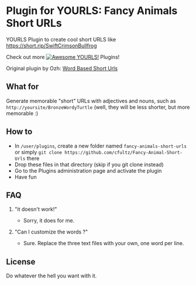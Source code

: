 # Plugin for YOURLS: Fancy Animals Short URLs 

YOURLS Plugin to create cool short URLS like https://short.rip/SwiftCrimsonBullfrog

Check out more [![Awesome YOURLS!](https://img.shields.io/badge/Awesome-YOURLS-C5A3BE)](https://github.com/YOURLS/awesome-yourls/) Plugins!


Original plugin by Ozh: [Word Based Short Urls](https://github.com/ozh/yourls-word-based-short-urls)

## What for

Generate memorable "short" URLs with adjectives and nouns, such as `http://yoursite/BronzeWordyTurtle` (well, they will be less shorter, but more memorable :)


## How to

* In `/user/plugins`, create a new folder named `fancy-animals-short-urls` or simply `git clone https://github.com/cfultz/Fancy-Animal-Short-Urls` there
* Drop these files in that directory (skip if you git clone instead)
* Go to the Plugins administration page and activate the plugin 
* Have fun


## FAQ

1. "it doesn't work!"
	* Sorry, it does for me.

2. "Can I customize the words ?"
	* Sure. Replace the three text files with your own, one word per line.


## License

Do whatever the hell you want with it.
